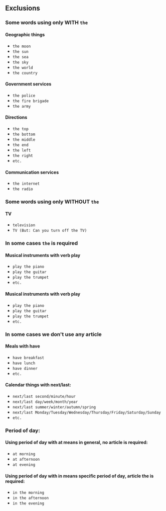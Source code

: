 ## Exclusions

### Some words using only WITH `the`

#### Geographic things
- `the moon`
- `the sun`
- `the sea`
- `the sky`
- `the world`
- `the country`

#### Government services
- `the police`
- `the fire brigade`
- `the army`

#### Directions
- `the top`
- `the bottom`
- `the middle`
- `the end`
- `the left`
- `the right`
- `etc.`

#### Communication services
- `the internet`
- `the radio`

### Some words using only WITHOUT `the`

#### TV
- `television`
- `TV (But: Can you turn off the TV)`

### In some cases `the` is required

#### Musical instruments with verb play
- `play the piano`
- `play the guitar`
- `play the trumpet`
- `etc.`

#### Musical instruments with verb play
- `play the piano`
- `play the guitar`
- `play the trumpet`
- `etc.`

### In some cases we don't use any article

#### Meals with have
- `have breakfast`
- `have lunch`
- `have dinner`
- `etc.`

#### Calendar things with next/last:
- `next/last second/minute/hour`
- `next/last day/week/month/year`
- `next/last summer/winter/autumn/spring`
- `next/last Monday/Tuesday/Wednesday/Thursday/Friday/Saturday/Sunday`
- `etc.`

### Period of day:

#### Using period of day with at means in general, no article is required:
- `at morning`
- `at afternoon`
- `at evening`

#### Using period of day with in means specific period of day, article the is required:
- `in the morning`
- `in the afternoon`
- `in the evening`
